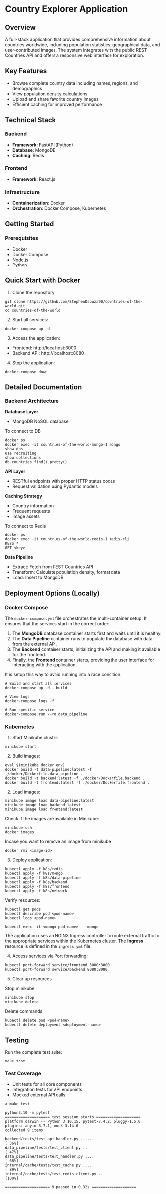 # Country Explorer Application

## Overview

A full-stack application that provides comprehensive information about countries worldwide, including population statistics, geographical data, and user-contributed images. The system integrates with the public REST Countries API and offers a responsive web interface for exploration.

## Key Features

- Browse complete country data including names, regions, and demographics
- View population density calculations
- Upload and share favorite country images
- Efficient caching for improved performance

## Technical Stack

### Backend

- **Framework**: FastAPI (Python)
- **Database**: MongoDB
- **Caching**: Redis

### Frontend
- **Framework**: React.js

### Infrastructure

- **Containerization**: Docker
- **Orchestration**: Docker Compose, Kubernetes

## Getting Started

### Prerequisites

- Docker
- Docker Compose
- Node.js
- Python

## Quick Start with Docker

1. Clone the repository:

```
git clone https://github.com/StephenDsouza90/countries-of-the-world.git
cd countries-of-the-world
```

2. Start all services:

```
docker-compose up -d
```

3. Access the application:

- Frontend: http://localhost:3000
- Backend API: http://localhost:8080

4. Stop the application:

```
docker-compose down
```

## Detailed Documentation

### Backend Architecture

**Database Layer**

- MongoDB NoSQL database

To connect to DB

```
docker ps
docker exec -it countries-of-the-world-mongo-1 mongo
show dbs
use recruiting
show collections
db.countries.find().pretty()
```

**API Layer**

- RESTful endpoints with proper HTTP status codes
- Request validation using Pydantic models

**Caching Strategy**

- Country information
- Frequent requests
- Image assets

To connect to Redis

```
docker ps
docker exec -it countries-of-the-world-redis-1 redis-cli
KEYS *
GET <key>
```

**Data Pipeline**

- Extract: Fetch from REST Countries API
- Transform: Calculate population density, format data
- Load: Insert to MongoDB

## Deployment Options (Locally)

### Docker Compose

The `docker-compose.yml` file orchestrates the multi-container setup. It ensures that the services start in the correct order:

1. The **MongoDB** database container starts first and waits until it is healthy.
2. The **Data Pipeline** container runs to populate the database with data from the external API.
3. The **Backend** container starts, initializing the API and making it available for the frontend.
4. Finally, the **Frontend** container starts, providing the user interface for interacting with the application.

It is setup this way to avoid running into a race condition.

```
# Build and start all services
docker-compose up -d --build

# View logs
docker-compose logs -f

# Run specific service
docker-compose run --rm data_pipeline
```

### Kubernetes

1. Start Minikube cluster:

```
minikube start
```

2. Build images:

```
eval $(minikube docker-env)
docker build -t data-pipeline:latest -f ./docker/Dockerfile.data_pipeline .
docker build -t backend:latest -f ./docker/Dockerfile.backend .
docker build -t frontend:latest -f ./docker/Dockerfile.frontend .
```

2. Load images:

```
minikube image load data-pipeline:latest
minikube image load backend:latest
minikube image load frontend:latest
```

Check if the images are available in Minikube:

```
minikube ssh
docker images
```

Incase you want to remove an image from minikube

```
docker rmi <image-id>
```

3. Deploy application:

```
kubectl apply -f k8s/redis
kubectl apply -f k8s/mongo
kubectl apply -f k8s/data-pipeline
kubectl apply -f k8s/backend
kubectl apply -f k8s/frontend
kubectl apply -f k8s/network
```

Verify resources:

```
kubectl get pods
kubectl describe pod <pod-name> 
kubectl logs <pod-name>
```

```
kubectl exec -it <mongo-pod-name> -- mongo
```

The application uses an NGINX Ingress controller to route external traffic to the appropriate services within the Kubernetes cluster. The **Ingress** resource is defined in the `ingress.yml` file.

4. Access services via Port forwarding:

```
kubectl port-forward service/frontend 3000:3000
kubectl port-forward service/backend 8080:8080
```

5. Clear up resources 

Stop minikube

```
minikube stop
minikube delete
```

Delete commands

```
kubectl delete pod <pod-name>
kubectl delete deployment <deployment-name>     
```

## Testing

Run the complete test suite:

```
make test
```

### Test Coverage

- Unit tests for all core components
- Integration tests for API endpoints
- Mocked external API calls

```
✗ make test

python3.10 -m pytest
==================== test session starts ====================
platform darwin -- Python 3.10.15, pytest-7.4.2, pluggy-1.5.0
plugins: anyio-3.7.1, mock-3.14.0
collected 9 items                                                                                                                                                                         

backend/tests/test_api_handler.py .......                                                                               [ 36%]
data_pipeline/tests/test_client.py ..                                                                                   [ 47%]
data_pipeline/tests/test_handler.py ....                                                                                [ 68%]
internal/cache/tests/test_cache.py ....                                                                                 [ 89%]
internal/cache/tests/test_redis_client.py ..                                                                            [100%]

==================== 9 passed in 0.32s ====================
```
